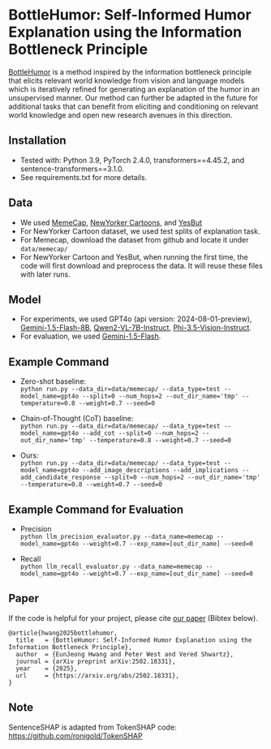 # BottleHumor: Self-Informed Humor Explanation using the Information Bottleneck Principle
[BottleHumor]() is a method inspired by the information bottleneck principle that elicits relevant world knowledge from vision and language models which is iteratively refined for generating an explanation of the humor in an unsupervised manner. Our method can further be adapted in the future for additional tasks that can benefit from eliciting and conditioning on relevant world knowledge and open new research avenues in this direction.


## Installation

* Tested with: Python 3.9, PyTorch 2.4.0, transformers==4.45.2, and sentence-transformers==3.1.0.
* See requirements.txt for more details.


## Data

* We used [MemeCap](https://github.com/eujhwang/meme-cap), [NewYorker Cartoons](https://huggingface.co/datasets/jmhessel/newyorker_caption_contest), and [YesBut](https://huggingface.co/datasets/bansalaman18/yesbut)
* For NewYorker Cartoon dataset, we used test splits of explanation task.
* For Memecap, download the dataset from github and locate it under `data/memecap/`
* For NewYorker Cartoon and YesBut, when running the first time, the code will first download and preprocess the data. It will reuse these files with later runs.

## Model

* For experiments, we used GPT4o (api version: 2024-08-01-preview), [Gemini-1.5-Flash-8B](https://ai.google.dev/gemini-api/docs/pricing), [Qwen2-VL-7B-Instruct](https://huggingface.co/Qwen/Qwen2-VL-7B-Instruct), [Phi-3.5-Vision-Instruct](https://huggingface.co/microsoft/Phi-3.5-vision-instruct).
* For evaluation, we used [Gemini-1.5-Flash](https://ai.google.dev/gemini-api/docs/pricing).

## Example Command

* Zero-shot baseline: <br />
`python run.py --data_dir=data/memecap/ --data_type=test --model_name=gpt4o --split=0 --num_hops=2 --out_dir_name='tmp' --temperature=0.8 --weight=0.7 --seed=0`

* Chain-of-Thought (CoT) baseline: <br />
`python run.py --data_dir=data/memecap/ --data_type=test --model_name=gpt4o --add_cot --split=0 --num_hops=2 --out_dir_name='tmp' --temperature=0.8 --weight=0.7 --seed=0`

* Ours: <br />
`python run.py --data_dir=data/memecap/ --data_type=test --model_name=gpt4o --add_image_descriptions --add_implications --add_candidate_response --split=0 --num_hops=2 --out_dir_name='tmp' --temperature=0.8 --weight=0.7 --seed=0`


## Example Command for Evaluation

* Precision <br />
`python llm_precision_evaluator.py --data_name=memecap --model_name=gpt4o --weight=0.7 --exp_name=[out_dir_name] --seed=0`

* Recall <br />
`python llm_recall_evaluator.py --data_name=memecap --model_name=gpt4o --weight=0.7 --exp_name=[out_dir_name] --seed=0`

## Paper

If the code is helpful for your project, please cite [our paper](https://arxiv.org/abs/2502.18331) (Bibtex below).
```
@article{hwang2025bottlehumor,
  title   = {BottleHumor: Self-Informed Humor Explanation using the Information Bottleneck Principle},
  author  = {EunJeong Hwang and Peter West and Vered Shwartz},
  journal = {arXiv preprint arXiv:2502.18331},
  year    = {2025},
  url     = {https://arxiv.org/abs/2502.18331},
}
```

## Note

SentenceSHAP is adapted from TokenSHAP code: https://github.com/ronigold/TokenSHAP
